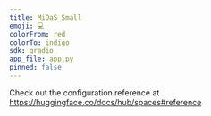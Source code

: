 ```yaml
---
title: MiDaS_Small
emoji: 💻
colorFrom: red
colorTo: indigo
sdk: gradio
app_file: app.py
pinned: false
---
```


Check out the configuration reference at https://huggingface.co/docs/hub/spaces#reference
